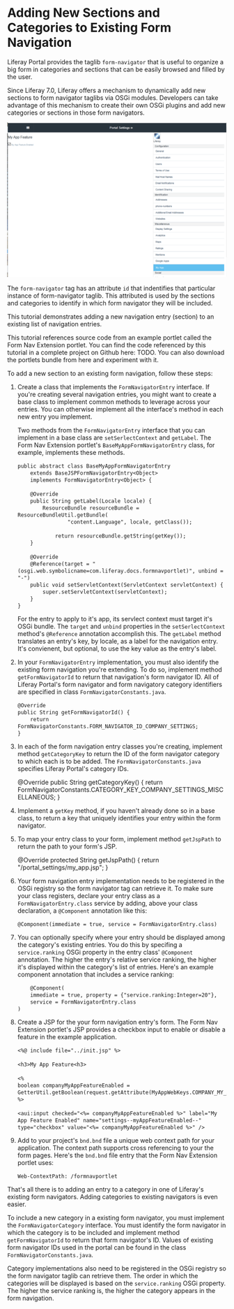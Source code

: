 # Adding New Sections and Categories to Existing Form Navigation

Liferay Portal provides the taglib `form-navigator` that is useful to organize a
big form in categories and sections that can be easily browsed and filled by the
user.

Since Liferay 7.0, Liferay offers a mechanism to dynamically add new sections to
form navigator taglibs via OSGi modules. Developers can take advantage of this
mechanism to create their own OSGi plugins and add new categories or sections in
those form navigators.

![Figure 1: The Form Navigation Framework lets you add your app's forms to existing form navigators, like the one used in Portal Settings.](../../images/form-navigator-portal-setting-extension.png)

The `form-navigator` tag has an attribute `id` that indentifies that particular
instance of form-navigator taglib. This attributed is used by the sections and
categories to identify in which form navigator they will be included. 

This tutorial demonstrates adding a new navigation entry (section) to an
existing list of navigation entries. 

This tutorial references source code from an example portlet called the Form Nav
Extension portlet. You can find the code referenced by this tutorial in a
complete project on Github here: TODO. You can also download the portlets bundle
from here and experiment with it. 

To add a new section to an existing form navigation, follow these
steps: 

1.  Create a class that  implements the `FormNavigatorEntry` interface. If
    you're creating several navigation entries, you might want to create a base
    class to implement common methods to leverage across your entries. You can
    otherwise implement all the interface's method in each new entry you
    implement. 

    Two methods from the `FormNavigatorEntry` interface that you can implement
    in a base class are `setSerlectContext` and `getLabel`. The Form Nav
    Extension portlet's `BaseMyAppFormNavigatorEntry` class, for example,
    implements these methods. 

        public abstract class BaseMyAppFormNavigatorEntry
            extends BaseJSPFormNavigatorEntry<Object>
            implements FormNavigatorEntry<Object> {

            @Override
            public String getLabel(Locale locale) {
                ResourceBundle resourceBundle = ResourceBundleUtil.getBundle(
                        "content.Language", locale, getClass());

                    return resourceBundle.getString(getKey());
            }

            @Override
            @Reference(target = "(osgi.web.symbolicname=com.liferay.docs.formnavportlet)", unbind = "-")
            public void setServletContext(ServletContext servletContext) {
                super.setServletContext(servletContext);
            }
        }

    For the entry to apply to it's app, its servlect context must target it's
    OSGi bundle. The `target` and `unbind` properties in the `setSerlectContext`
    method's `@Reference` annotation accomplish this. The `getLabel` method
    translates an entry's key, by locale, as a label for the navigation entry.
    It's convienent, but optional, to use the key value as the entry's label. 

2.  In your `FormNavigatorEntry` implementation, you must also identify the
    existing form navigation you're extending. To do so, implement method
    `getFormNavigatorId` to return that navigation's form navigator ID. All of
    Liferay Portal's form navigator and form navigatory category identifiers are
    specified in class `FormNavigatorConstants.java`. 

        @Override
        public String getFormNavigatorId() {
            return FormNavigatorConstants.FORM_NAVIGATOR_ID_COMPANY_SETTINGS;
        }

3.  In each of the form navigation entry classes you're creating, implement
    method `getCategoryKey` to return the ID of the form navigator category to
    which each is to be added. The `FormNavigatorConstants.java` specifies
    Liferay Portal's category IDs. 

    @Override
    public String getCategoryKey() {
        return FormNavigatorConstants.CATEGORY_KEY_COMPANY_SETTINGS_MISCELLANEOUS;
    }

4.  Implement a `getKey` method, if you haven't already done so in a base class,
    to return a key that uniquely identifies your entry within the form navigator. 

5.  To map your entry class to your form, implement method `getJspPath` to return
    the path to your form's JSP. 

    @Override
    protected String getJspPath() {
        return "/portal_settings/my_app.jsp";
    }

6.  Your form navigation entry implementation needs to be registered in the OSGi
    registry so the form navigator tag can retrieve it.  To make sure your class
    registers, declare your entry class as a `FormNavigatorEntry.class` service by
    adding, above your class declaration, a `@Component` annotation like this:

        @Component(immediate = true, service = FormNavigatorEntry.class)

7.  You can optionally specify where your entry should be displayed among the
    category's existing entries.  You do this by specifing a `service.ranking`
    OSGi property in the entry class' `@Component` annotation. The higher the
    entry's relative service ranking, the higher it's displayed within the
    category's list of entries. Here's an example component annotation that
    includes a service ranking: 

            @Component(
            immediate = true, property = {"service.ranking:Integer=20"},
            service = FormNavigatorEntry.class
        )

8.  Create a JSP for the your form navigation entry's form. The Form Nav
    Extension portlet's JSP provides a checkbox input to enable or disable a
    feature in the example application. 

        <%@ include file="../init.jsp" %>

        <h3>My App Feature<h3>

        <%
        boolean companyMyAppFeatureEnabled = GetterUtil.getBoolean(request.getAttribute(MyAppWebKeys.COMPANY_MY_APP_FEATURE_ENABLED));
        %>

        <aui:input checked="<%= companyMyAppFeatureEnabled %>" label="My App Feature Enabled" name="settings--myAppFeatureEnabled--" type="checkbox" value="<%= companyMyAppFeatureEnabled %>" />

9.  Add to your project's `bnd.bnd` file a unique web context path for your
    application. The context path supports cross referencing to your the form
    pages. Here's the `bnd.bnd` file entry that the Form Nav Extension portlet
    uses: 

        Web-ContextPath: /formnavportlet

That's all there is to adding an entry to a category in one of Liferay's
existing form navigators. Adding categories to existing navigators is even
easier. 

To include a new category in a existing form navigator, you must implement the
`FormNavigatorCategory` interface. You must identify the form navigator in which
the category is to be included and implement method `getFormNavigatorId` to
return that form navigator's ID. Values of existing form navigator IDs used in
the portal can be found in the class `FormNavigatorConstants.java`. 

Category implementations also need to be registered in the OSGi registry so
the form navigator taglib can retrieve them. The order in which the categories
will be displayed is based on the `service.ranking` OSGi property. The higher
the service ranking is, the higher the category appears in the form navigation. 
